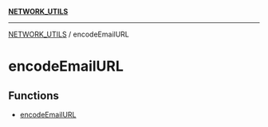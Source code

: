 [**NETWORK_UTILS**](../README.md)

***

[NETWORK_UTILS](../README.md) / encodeEmailURL

# encodeEmailURL

## Functions

- [encodeEmailURL](functions/encodeEmailURL.md)
